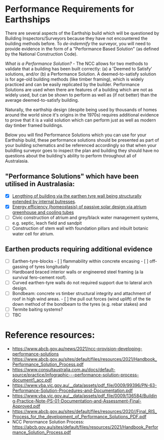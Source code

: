 # Performance Requirements for Earthships

There are several aspects of the Earthship build which will be questioned by Building Inspectors/Surveyors because they have not encountered the building methods before.  To *de-indemnify* the surveyor, you will need to provide evidence in the form of a "Performance Based Solution" (as defined by the National Construction Code).

*What is a Performance Solution?* -  The NCC allows for two methods to validate that a building has been built correctly: (a) a 'Deemed to Satisfy' solutions, and/or (b) a Performance Solution.  A deemed-to-satisfy solution is for age-old building methods (like timber framing), which is widely practiced and can be easily replicated by the builder.  Performance Solutions are used when there are features of a building which are not as widely used, but can be shown to perform as well as (if not better) than the average deemed-to-satisfy building.

Naturally, the earthship design (despite being used by thousands of homes around the world since it's origins in the 1970s) requires additional evidence to prove that it is a valid solution which can perform just as well as modern day timber framed buildings.  

Below you will find Performance Solutions which you can use for your Earthship build, these performance solutions should be presented as part of your building schematics and be referenced accordingly so that when your buildling surveyor goes to inspect the plan and building they should have no questions about the building's ability to perform throughout all of Australasia.

## "Performance Solutions" which have been utilised in Australasia:

  - [x] [Lengthing of building via the earthen tyre wall being structurally extended by internal butresses](https://github.com/earthsteading/earthship/blob/master/performance-solution_earthen-tyre-wall-butress.md).
  - [x] [Energy efficiency (homeostasis) of passive solar design via atrium greenhouse and cooling tubes](https://github.com/earthsteading/earthship/blob/master/performance-solution_passive-homeostasis.md)
  - [ ] Civic construction of atrium and grey/black water management systems, e.g. septic, leach field and sandpit
  - [ ] Construction of stem wall with foundation pillars and inbuilt botanic water cell for atrium.
 
 ## Earthen products requiring additional evidence
   - [ ] Earthen-tyre-blocks
         - [ ] flammability within concrete encasing
         - [ ] off-gassing of tyres longitudally
   - [ ] Hardboard braced interior walls or engineered steel framing (a la survival fero-cement roof).
   - [ ] Curved earthen-tyre walls do not required support due to lateral arch design.
   - [ ] Bondbeam: concrete vs timber structural integrity and attachment of roof in high wind areas.
         - [ ] the pull out forces (wind uplift) of the tie down method of the bondbeam to the tyres (e.g. rebar stakes) and 
   - [ ] Termite baiting systems?
   - [ ] TBC

# Reference resources:
  * https://www.abcb.gov.au/news/2021/ncc-provision-developing-performance-solutions
  * https://www.abcb.gov.au/sites/default/files/resources/2021/Handbook_Performance_Solution_Process.pdf
  * https://www.consultaustralia.com.au/docs/default-source/practice/infographic---performance-solution-process-document1_acc.pdf
  * https://www.vba.vic.gov.au/__data/assets/pdf_file/0009/99396/PN-63-Performance-Solution-Procedures-and-Documentation.pdf 
  * https://www.vba.vic.gov.au/__data/assets/pdf_file/0009/136584/Building-Practice-Note-PS-01-Documentation-and-Assessment-Final-Approved.pdf
  * https://www.abcb.gov.au/sites/default/files/resources/2020//Final_RIS_Process_for_the_development_of_Performance_Solutions_PDF.pdf
  * NCC Perormance Solution Process: https://abcb.gov.au/sites/default/files/resources/2021/Handbook_Performance_Solution_Process.pdf
